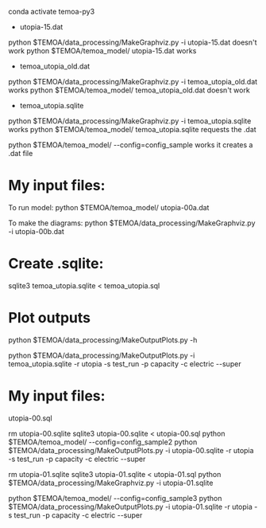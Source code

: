 conda activate temoa-py3

* utopia-15.dat

python $TEMOA/data_processing/MakeGraphviz.py -i utopia-15.dat
doesn't work
python $TEMOA/temoa_model/ utopia-15.dat
works

* temoa_utopia_old.dat

python $TEMOA/data_processing/MakeGraphviz.py -i temoa_utopia_old.dat
works
python $TEMOA/temoa_model/ temoa_utopia_old.dat
doesn't work

* temoa_utopia.sqlite

python $TEMOA/data_processing/MakeGraphviz.py -i temoa_utopia.sqlite
works
python $TEMOA/temoa_model/ temoa_utopia.sqlite
requests the .dat

python $TEMOA/temoa_model/ --config=config_sample
works
it creates a .dat file

# My input files:

To run model:
python $TEMOA/temoa_model/ utopia-00a.dat

To make the diagrams:
python $TEMOA/data_processing/MakeGraphviz.py -i utopia-00b.dat

# Create .sqlite:

sqlite3 temoa_utopia.sqlite < temoa_utopia.sql

# Plot outputs

python $TEMOA/data_processing/MakeOutputPlots.py -h

python $TEMOA/data_processing/MakeOutputPlots.py -i temoa_utopia.sqlite -r utopia -s test_run -p capacity -c electric --super

# My input files:

utopia-00.sql

rm utopia-00.sqlite
sqlite3 utopia-00.sqlite < utopia-00.sql
python $TEMOA/temoa_model/ --config=config_sample2
python $TEMOA/data_processing/MakeOutputPlots.py -i utopia-00.sqlite -r utopia -s test_run -p capacity -c electric --super

rm utopia-01.sqlite
sqlite3 utopia-01.sqlite < utopia-01.sql
python $TEMOA/data_processing/MakeGraphviz.py -i utopia-01.sqlite

python $TEMOA/temoa_model/ --config=config_sample3
python $TEMOA/data_processing/MakeOutputPlots.py -i utopia-01.sqlite -r utopia -s test_run -p capacity -c electric --super